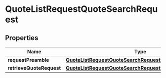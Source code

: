 

# QuoteListRequestQuoteSearchRequest


## Properties

| Name | Type | Description | Notes |
|------------ | ------------- | ------------- | -------------|
|**requestPreamble** | [**QuoteListRequestQuoteSearchRequestRequestPreamble**](QuoteListRequestQuoteSearchRequestRequestPreamble.md) |  |  [optional] |
|**retrieveQuoteRequest** | [**QuoteListRequestQuoteSearchRequestRetrieveQuoteRequest**](QuoteListRequestQuoteSearchRequestRetrieveQuoteRequest.md) |  |  [optional] |



